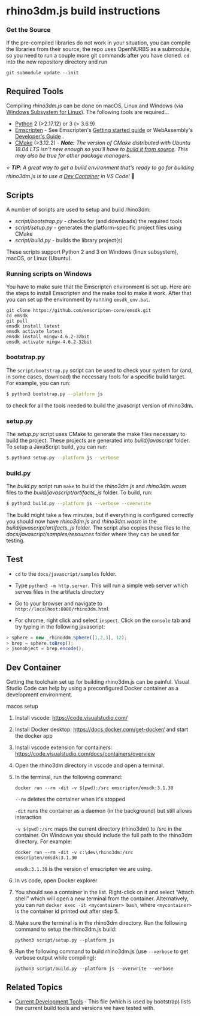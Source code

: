 # rhino3dm.js build instructions
### Get the Source

If the pre-compiled libraries do not work in your situation, you can compile the libraries from their source, the repo uses OpenNURBS as a submodule, so you need to run a couple more git commands after you have cloned. `cd` into the new repository directory and run

```commandline
git submodule update --init
```

## Required Tools

Compiling *rhino3dm.js* can be done on macOS, Linux and Windows (via [Windows Subsystem for Linux](https://docs.microsoft.com/en-us/windows/wsl/install-win10)). The following tools are required...

* [Python](https://www.python.org/) 2 (>2.17.12) or 3 (> 3.6.9)
* [Emscripten](https://emscripten.org/) - See Emscripten's [Getting started guide](https://emscripten.org/docs/getting_started/downloads.html#platform-notes-installation-instructions-sdk) or WebAssembly's [Developer's Guide](https://webassembly.org/getting-started/developers-guide/) .
* [CMake](https://cmake.org/) (>3.12.2) - _**Note:** The version of CMake distributed with Ubuntu 18.04 LTS isn't new enough so you'll have to [build it from source](https://cmake.org/install/). This may also be true for other package managers._

⭐️ _**TIP**: A great way to get a build environment that's ready to go for building rhino3dm.js is to use a [Dev Container](#dev-container) in VS Code!_ 🐳

## Scripts

A number of scripts are used to setup and build rhino3dm:

- *script/bootstrap.py* - checks for (and downloads) the required tools
- *script/setup.py* - generates the platform-specific project files using CMake
- *script/build.py* - builds the library project(s)

These scripts support Python 2 and 3 on Windows (linux subsystem), macOS, or Linux (Ubuntu).

### Running scripts on Windows

You have to make sure that the Emscripten environment is set up. Here are the steps to install Emscripten and the make tool to make it work. After that you can set up the environment by running `emsdk_env.bat`.

```
git clone https://github.com/emscripten-core/emsdk.git
cd emsdk
git pull
emsdk install latest
emsdk activate latest
emsdk install mingw-4.6.2-32bit
emsdk activate mingw-4.6.2-32bit
```

### bootstrap.py

The `script/bootstrap.py` script can be used to check your system for (and, in some cases, download) the necessary tools for a specific build target.  For example, you can run:

```bash
$ python3 bootstrap.py --platform js
```

to check for all the tools needed to build the javascript version of rhino3dm.

### setup.py

The _setup.py_ script uses CMake to generate the make files necessary to build the project.  These projects are generated into _build/javascript_ folder.  To setup a JavaScript build, you can run:

```bash
$ python3 setup.py --platform js --verbose
```

### build.py

The _build.py_ script run `make` to build the _rhino3dm.js_ and _rhino3dm.wasm_ files to the _build/javascript/artifacts\_js_ folder.  To build, run:

```bash
$ python3 build.py --platform js --verbose --overwrite
```

The build might take a few minutes, but if everything is configured correctly you should now have _rhino3dm.js_ and _rhino3dm.wasm_ in the _build/javascript/artifacts\_js_ folder.  The script also copies these files to the _docs/javascript/samples/resources_ folder where they can be used for testing.  

## Test

* `cd` to the `docs/javascript/samples` folder.

* Type `python3 -m http.server`. This will run a simple web server which serves files in the artifacts directory

* Go to your browser and navigate to `http://localhost:8080/rhino3dm.html`

* For chrome, right click and select `inspect`. Click on the `console` tab and try typing in the following javascript:
  
```js
> sphere = new _rhino3dm.Sphere([1,2,3], 12);
> brep = sphere.toBrep();
> jsonobject = brep.encode();
```

## Dev Container

Getting the toolchain set up for building rhino3dm.js can be painful. Visual Studio Code can help by using a preconfigured Docker container as a development environment. 

macos setup
1. Install vscode: https://code.visualstudio.com/
2. Install Docker desktop: https://docs.docker.com/get-docker/ and start the docker app
3. Install vscode extension for containers: https://code.visualstudio.com/docs/containers/overview
4. Open the rhino3dm directory in vscode and open a terminal. 
5. In the terminal, run the following command:

    `docker run --rm -dit -v $(pwd):/src emscripten/emsdk:3.1.30`

    `--rm` deletes the container when it's stopped
    
    `-dit` runs the container as a daemon (in the background) but still allows interaction
    
    `-v $(pwd):/src` maps the current directory (rhino3dm) to /src in the container. On Windows you should include the full path to the rhino3dm directory. For example:

    `docker run --rm -dit -v c:\dev\rhino3dm:/src emscripten/emsdk:3.1.30`

    `emsdk:3.1.30` is the version of emscripten we are using.

6. In vs code, open Docker explorer
7. You should see a container in the list. Right-click on it and select "Attach shell" which will open a new terminal from the container. Alternatively, you can run `docker exec -it <mycontainer> bash`, where `<mycontainer>` is the container id printed out after step 5.
8. Make sure the terminal is in the rhino3dm directory. Run the following command to setup the rhino3dm.js build:

    `python3 script/setup.py --platform js`

9. Run the following command to build rhino3dm.js (use `--verbose` to get verbose output while compiling):

    `python3 script/build.py --platform js --overwrite --verbose`

## Related Topics

- [Current Development Tools](../../Current%20Development%20Tools.md) - This file (which is used by bootstrap) lists the current build tools and versions we have tested with.
